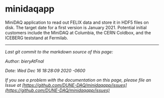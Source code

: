 # minidaqapp
MiniDAQ application to read out FELIX data and store it in HDF5 files on disk.
The target date for a first version is January 2021.
Potential initial customers include the MiniDAQ at Columbia, the CERN Coldbox, and the ICEBERG teststand at Fermilab.

-----

_Last git commit to the markdown source of this page:_


_Author: bieryAtFnal_

_Date: Wed Dec 16 18:28:09 2020 -0600_

_If you see a problem with the documentation on this page, please file an Issue at [https://github.com/DUNE-DAQ/minidaqapp/issues](https://github.com/DUNE-DAQ/minidaqapp/issues)_
